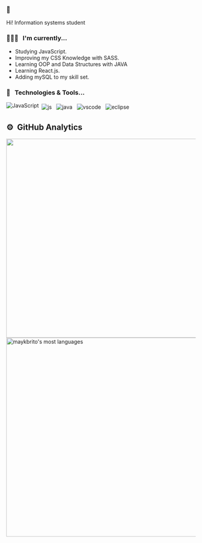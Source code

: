 ### 👋
Hi! Information systems student

### 👨🏻‍💻 &nbsp; I'm currently...

  - Studying JavaScript.
  - Improving my CSS Knowledge with SASS.
  - Learning OOP and Data Structures with JAVA
  - Learning React.js.
  - Adding mySQL to my skill set.

### 🔧 &nbsp; Technologies & Tools...
<p align="center">

  <!-- For more icons like these follow : https://github.com/MikeCodesDotNET/ColoredBadges -->

 ![JavaScript](https://img.shields.io/badge/javascript-%23323330.svg?style=for-the-badge&logo=javascript&logoColor=%23F7DF1E)
 <img src="https://github.com/Quadrified/Quadrified/blob/master/assets/svg/dev/languages/js.svg" alt="js" style="vertical-align:top; margin:4px">
 <img src="https://github.com/Quadrified/Quadrified/blob/master/assets/svg/dev/languages/java.svg" alt="java" style="vertical-align:top; margin:4px">
 <img src="https://github.com/Quadrified/Quadrified/blob/master/assets/svg/dev/tools/visualstudio_code.svg" alt="vscode" style="vertical-align:top; margin:4px">
 <img src="https://github.com/Quadrified/Quadrified/blob/master/assets/svg/dev/tools/eclipse.svg" alt="eclipse" style="vertical-align:top; margin:4px">

  
  
  
  ## ⚙️ &nbsp;GitHub Analytics

<p align="left">
<img width="530em" src="https://github-readme-stats.vercel.app/api?username=FernandoValentim43&show_icons=true&theme=vision-friendly-dark%22 alt="maykbrito's stats"/>
<img width="530em" src="https://github-readme-stats.vercel.app/api/top-langs/?username=FernandoValentim43&layout=compact&theme=vision-friendly-dark" alt="maykbrito's most languages"/>
</p>

  


